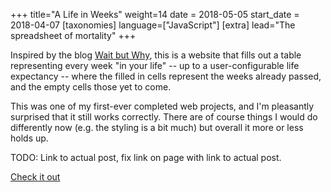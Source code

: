 +++
title="A Life in Weeks"
weight=14
date = 2018-05-05
start_date = 2018-04-07
[taxonomies]
language=["JavaScript"]
[extra]
lead="The spreadsheet of mortality"
+++

Inspired by the blog [Wait but Why](https://waitbutwhy.com/),
this is a website that fills out a table representing every week
"in your life" -- up to a user-configurable life expectancy --
where the filled in cells represent the weeks already passed,
and the empty cells those yet to come.

This was one of my first-ever completed web projects, and I'm pleasantly surprised that it still works correctly.
There are of course things I would do differently now (e.g. the styling is a bit much)
but overall it more or less holds up.

TODO: Link to actual post, fix link on page with link to actual post.

[Check it out](http://tattomoosa.github.io/a-life-in-weeks/)
